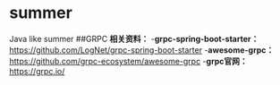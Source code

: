 # summer
Java like summer
##GRPC
**相关资料：**
-**grpc-spring-boot-starter：** https://github.com/LogNet/grpc-spring-boot-starter
-**awesome-grpc：** https://github.com/grpc-ecosystem/awesome-grpc
-**grpc官网：** https://grpc.io/
